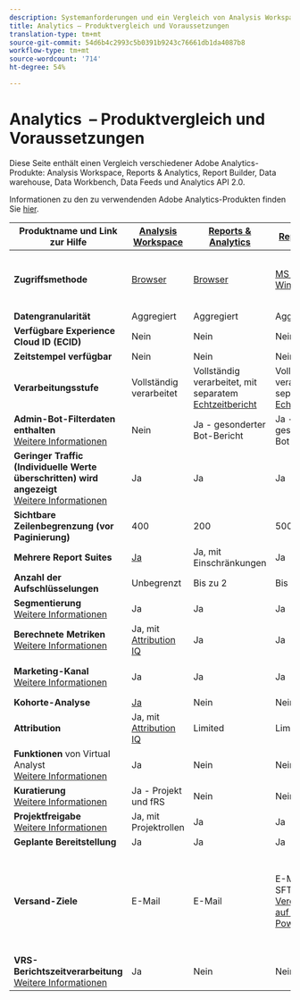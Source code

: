 ```yaml
---
description: Systemanforderungen und ein Vergleich von Analysis Workspace, Reports & Analytics, Ad Hoc Analysis, Report Builder, Data Warehouse und Data Workbench
title: Analytics – Produktvergleich und Voraussetzungen
translation-type: tm+mt
source-git-commit: 54d6b4c2993c5b0391b9243c76661db1da4087b8
workflow-type: tm+mt
source-wordcount: '714'
ht-degree: 54%

---
```



# Analytics  – Produktvergleich und Voraussetzungen

Diese Seite enthält einen Vergleich verschiedener Adobe Analytics-Produkte: Analysis Workspace, Reports &amp; Analytics, Report Builder, Data warehouse, Data Workbench, Data Feeds und Analytics API 2.0.

Informationen zu den zu verwendenden Adobe Analytics-Produkten finden Sie [hier](/help/admin/c-analytics-product-comparison/which-analytics-tool.md).

| Produktname und Link zur Hilfe | [Analysis Workspace](https://docs.adobe.com/content/help/de-DE/analytics/analyze/analysis-workspace/home.html) | [Reports &amp; Analytics](https://docs.adobe.com/content/help/de-DE/analytics/analyze/reports-analytics/getting-started.html) | [Report Builder](https://docs.adobe.com/content/help/de-DE/analytics/analyze/report-builder/home.html) | [Data Warehouse](https://docs.adobe.com/content/help/de-DE/analytics/export/data-warehouse/data-warehouse.html) | [Data Workbench](https://docs.adobe.com/content/help/de-DE/data-workbench/using/home.html) | [Data Feeds](https://docs.adobe.com/content/help/de-DE/analytics/export/analytics-data-feed/data-feed-overview.html) | [Analytics API 2.0](https://www.adobe.io/apis/experiencecloud/analytics/docs.html) |
|---|---|---|---|---|---|---|---|
| **Zugriffsmethode** | [Browser](https://docs.adobe.com/content/help/de-DE/analytics/admin/sys-reqs.html) | [Browser](https://docs.adobe.com/content/help/de-DE/analytics/admin/sys-reqs.html) | [MS Excel für Windows](https://docs.adobe.com/content/help/de-DE/analytics/analyze/report-builder/report-builder-setup/system-requirements.html) | Einrichtung über den Browser. [Mehr Infos](https://docs.adobe.com/content/help/de-DE/analytics/admin/sys-reqs.html) | [Windows 64 Bit](https://docs.adobe.com/content/help/de-DE/data-workbench/using/install/c-data-workbench-client-install.html) | Einrichtung über den Browser. [Mehr Infos](https://docs.adobe.com/content/help/de-DE/analytics/export/analytics-data-feed/data-feed-overview.html) | RESTful-API-Tools. Melden Sie sich mit Adobe-E/A-Anmeldeinformationen an. [Mehr Infos](https://www.adobe.io/apis/experiencecloud/analytics/docs.html) |
| **Datengranularität** | Aggregiert | Aggregiert | Aggregiert | Aggregiert | Treffer | Treffer | Aggregiert |
| **Verfügbare Experience Cloud ID (ECID)** | Nein | Nein | Nein | Ja | Ja | Ja | Nein |
| **Zeitstempel verfügbar** | Nein | Nein | Nein | Nein | Ja | Ja | Nein |
| **Verarbeitungsstufe** | Vollständig verarbeitet | Vollständig verarbeitet, mit separatem [Echtzeitbericht](https://docs.adobe.com/content/help/en/analytics/components/real-time-reporting/realtime.html) | Vollständig verarbeitet, mit separatem [Echtzeitbericht](https://docs.adobe.com/content/help/en/analytics/components/real-time-reporting/realtime.html) | Vollständig verarbeitet | Vollständig verarbeitet | Vollständig verarbeitet | Vollständig verarbeitet |
| **Admin-Bot-Filterdaten enthalten** <br>[Weitere Informationen](https://docs.adobe.com/content/help/en/analytics/admin/admin-tools/bot-removal/bot-removal.html) | Nein | Ja - gesonderter Bot-Bericht | Ja - gesonderter Bot-Bericht | Nein | Nein | Nein | Nein |
| **Geringer Traffic (Individuelle Werte überschritten) wird angezeigt** <br>[Weitere Informationen](https://docs.adobe.com/content/help/de-DE/analytics/technotes/low-traffic.html) | Ja | Ja | Ja | Nein | Nein | Nein | Ja |
| **Sichtbare Zeilenbegrenzung (vor Paginierung)** | 400 | 200 | 50000 | Unbegrenzt | Unbegrenzt | Unbegrenzt | 50000 |
| **Mehrere Report Suites** | [Ja](https://docs.adobe.com/content/help/de-DE/analytics/analyze/analysis-workspace/build-workspace-project/multiple-report-suites.html) | Ja, mit Einschränkungen | Ja | Nein | Ja | Nein | Ja |
| **Anzahl der Aufschlüsselungen** | Unbegrenzt | Bis zu 2 | Bis zu 2 | Unbegrenzt | Unbegrenzt | Unbegrenzt | Unbegrenzt, mehrere Abfragen |
| **Segmentierung** <br>[Weitere Informationen](https://docs.adobe.com/content/help/en/analytics/components/segmentation/segmentation-workflow/seg-workflow.html) | Ja | Ja | Ja | Ja, mit [Einschränkungen](https://docs.adobe.com/content/help/en/analytics/components/segmentation/segment-reference/seg-compatibility.html) | Ja | Nein | Ja |
| **Berechnete Metriken** <br>[Weitere Informationen](https://docs.adobe.com/content/help/de-DE/analytics/components/calculated-metrics/cm-overview.html) | Ja, mit [Attribution IQ](https://docs.adobe.com/content/help/en/analytics/analyze/analysis-workspace/attribution/overview.html) | Ja | Ja | Nein | Ja | Nein | Ja, mit [Attribution IQ](https://docs.adobe.com/content/help/en/analytics/analyze/analysis-workspace/attribution/overview.html) |
| **Marketing-Kanal** <br>[Weitere Informationen](https://docs.adobe.com/content/help/de-DE/analytics/components/marketing-channels/c-getting-started-mchannel.html) | Ja | Ja | Ja | Ja | Ja | Ja - [va_finder, va_closer](https://docs.adobe.com/content/help/en/analytics/export/analytics-data-feed/data-feed-contents/datafeeds-reference.html) | Ja |
| **Kohorte-Analyse** | [Ja](https://docs.adobe.com/content/help/de-DE/analytics/analyze/analysis-workspace/visualizations/cohort-table/cohort-analysis.html) | Nein | Nein | Nein | Ja | Nein | Nein |
| **Attribution** | Ja, mit [Attribution IQ](https://docs.adobe.com/content/help/en/analytics/analyze/analysis-workspace/attribution/overview.html) | Limited | Limited | Nein | Ja | Nein | Ja, mit [Attribution IQ](https://docs.adobe.com/content/help/en/analytics/analyze/analysis-workspace/attribution/overview.html) |
| **Funktionen** von Virtual Analyst <br>[Weitere Informationen](https://docs.adobe.com/content/help/de-DE/analytics/analyze/analysis-workspace/virtual-analyst/overview.html) | Ja | Nein | Nein | Nein | Nein | Nein | Ja |
| **Kuratierung** <br>[Weitere Informationen](https://docs.adobe.com/content/help/de-DE/analytics/analyze/analysis-workspace/curate-share/curate.html) | Ja - Projekt und fRS | Nein | Nein | Nein | Nein | Nein | Ja - nur VRS |
| **Projektfreigabe** <br>[Weitere Informationen](https://docs.adobe.com/content/help/de-DE/analytics/analyze/analysis-workspace/curate-share/share-projects.html) | Ja, mit Projektrollen | Ja | Ja | Nein | Ja | Nein | Nein |
| **Geplante Bereitstellung** | Ja | Ja | Ja | Ja | Nein | Ja | Nein |
| **Versand-Ziele** | E-Mail | E-Mail | E-Mail, FTP, SFTP, [Veröffentlichung auf Microsoft PowerBI](https://docs.adobe.com/content/help/en/analytics/analyze/report-builder/publish-powerbi/power-bi.html) | E-Mail, FTP. Wenden Sie sich an die Kundenunterstützung, um weitere Unterstützung für das Ziel zu erhalten, einschließlich SFTP, Azurblauch, Amazon S3 | – | FTP, SFTP, Azurblauch, Amazon S3 | – |
| **VRS-Berichtszeitverarbeitung** <br>[Weitere Informationen](https://docs.adobe.com/content/help/de-DE/analytics/components/virtual-report-suites/vrs-report-time-processing.html) | Ja | Nein | Nein | Nein | Nein | Nein | Ja |

